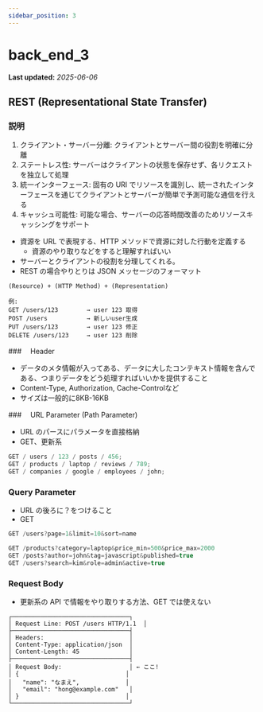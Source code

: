 ```yaml
---
sidebar_position: 3
---
```


# back_end_3

**Last updated:** _2025-06-06_

## REST (Representational State Transfer)

### 説明

1. クライアント・サーバー分離: クライアントとサーバー間の役割を明確に分離
2. ステートレス性: サーバーはクライアントの状態を保存せず、各リクエストを独立して処理
3. 統一インターフェース: 固有の URI でリソースを識別し、統一されたインターフェースを通じてクライアントとサーバーが簡単で予測可能な通信を行える
4. キャッシュ可能性: 可能な場合、サーバーの応答時間改善のためリソースキャッシングをサポート

- 資源を URL で表現する、HTTP メソッドで資源に対した行動を定義する
  - 資源のやり取りなどをすると理解すればいい
- サーバーとクライアントの役割を分理してくれる。
- REST の場合やりとりは JSON メッセージのフォーマット

```
(Resource) + (HTTP Method) + (Representation)

例:
GET /users/123        → user 123 取得
POST /users           → 新しいuser生成
PUT /users/123        → user 123 修正
DELETE /users/123     → user 123 削除
```
###　 Header
- データのメタ情報が入ってある、データに大したコンテキスト情報を含んである、つまりデータをどう処理すればいいかを提供すること
- Content-Type, Authorization, Cache-Controlなど
- サイズは一般的に8KB-16KB

###　 URL Parameter (Path Parameter)

- URL のパースにパラメータを直接格納
- GET、更新系

```javascript
GET / users / 123 / posts / 456;
GET / products / laptop / reviews / 789;
GET / companies / google / employees / john;
```

### Query Parameter

- URL の後ろに？をつけること
- GET

```javascript
GET /users?page=1&limit=10&sort=name

GET /products?category=laptop&price_min=500&price_max=2000
GET /posts?author=john&tag=javascript&published=true
GET /users?search=kim&role=admin&active=true
```

### Request Body

- 更新系の API で情報をやり取りする方法、GET では使えない

```
┌─────────────────────────────────┐
│ Request Line: POST /users HTTP/1.1  │
├─────────────────────────────────┤
│ Headers:                        │
│ Content-Type: application/json  │
│ Content-Length: 45              │
├─────────────────────────────────┤
│ Request Body:                   │ ← ここ!
│ {                              │
│   "name": "なまえ",             │
│   "email": "hong@example.com"   │
│ }                              │
└─────────────────────────────────┘
```
